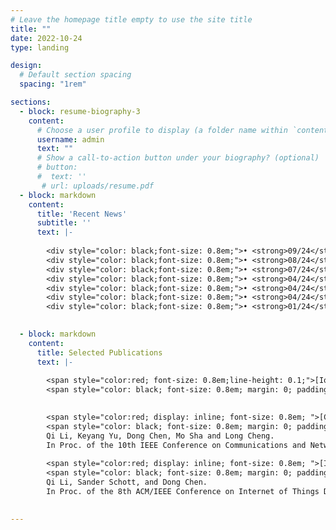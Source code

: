 ```yaml
---
# Leave the homepage title empty to use the site title
title: ""
date: 2022-10-24
type: landing

design:
  # Default section spacing
  spacing: "1rem"

sections:
  - block: resume-biography-3
    content:
      # Choose a user profile to display (a folder name within `content/authors/`)
      username: admin
      text: ""
      # Show a call-to-action button under your biography? (optional)
      # button:
      #  text: ''
       # url: uploads/resume.pdf
  - block: markdown
    content:
      title: 'Recent News'
      subtitle: ''
      text: |-
   
        <div style="color: black;font-size: 0.8em;">• <strong>09/24</strong>: VoiceAttack paper got accepted at ACM BuildSys’24!</div>
        <div style="color: black;font-size: 0.8em;">• <strong>08/24</strong>: Qi joined the School of Electrical and Computer Engineering at the University of Oklahoma!</div>
        <div style="color: black;font-size: 0.8em;">• <strong>07/24</strong>: We successfully organized the 2nd IoT security high school summer camp!</div>
        <div style="color: black;font-size: 0.8em;">• <strong>04/24</strong>: Qi’ PhD dissertation was nominated as Dr. Bhakta Rath and Sushama Rath Research Award!</div>
        <div style="color: black;font-size: 0.8em;">• <strong>04/24</strong>: Qi passed dissertation defense. Thanks to all the people who have helped and supported me through this wonderful Ph.D. journey! </div>
        <div style="color: black;font-size: 0.8em;">• <strong>04/24</strong>: Image Attack paper got accepted at ACM EWSN’24!</div>
        <div style="color: black;font-size: 0.8em;">• <strong>01/24</strong>: Qi was selected to participate in the 2024 CRA-WP Grad Cohort for Women.</div>
        

  - block: markdown
    content:
      title: Selected Publications
      text: |-
    
        <span style="color:red; font-size: 0.8em;line-height: 0.1;">[IoTDI’23]</span> 
        <span style="color: black; font-size: 0.8em; margin: 0; padding: 0;line-height: 0.1;">SolarDetector: Automatic Solar PV Array Identification using Big Satellite Imagery Data. Qi Li, Sander Schott, and Dong Chen. In Proc. of the 8th ACM/IEEE Conference on Internet of Things Design and Implementation, May 9-12, 2023, San Antonio, Texas, part of CPS-IoT Week’23, Acceptance Rate = 30.27%.</span>

        
        <span style="color:red; display: inline; font-size: 0.8em; ">[CNS’22]</span>
        <span style="color: black; font-size: 0.8em; margin: 0; padding: 0;"> TrafficSpy: Disaggregating VPN-encrypted IoT Network Traffic for User Privacy Inference.
        Qi Li, Keyang Yu, Dong Chen, Mo Sha and Long Cheng.
        In Proc. of the 10th IEEE Conference on Communications and Network Security (CNS 2022), 3-5 October 2022, Austin, Texas, USA. Acceptance Rate = 35.25%.</span>
    
        <span style="color:red; display: inline; font-size: 0.8em; ">[IPSN’21] </span>
        <span style="color: black; font-size: 0.8em; margin: 0; padding: 0;"> SolarDetector: Automatic Solar PV Array Identification using Big Satellite Imagery Data. 
        Qi Li, Sander Schott, and Dong Chen. 
        In Proc. of the 8th ACM/IEEE Conference on Internet of Things Design and Implementation, May 9-12, 2023, San Antonio, Texas, part of CPS-IoT Week’23, Acceptance Rate = 30.27%.</span>

     
---
```

